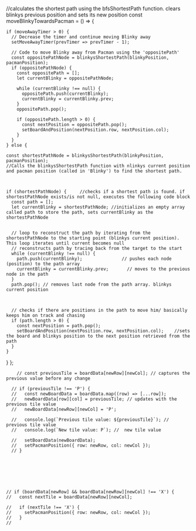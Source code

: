 
//calculates the shortest path using the bfsShortestPath function. clears blinkys previous position and sets its new position
  const moveBlinkyTowardsPacman = () => {

    if (moveAwayTimer > 0) {
      // Decrease the timer and continue moving Blinky away
      setMoveAwayTimer(prevTimer => prevTimer - 1);

      // Code to move Blinky away from Pacman using the 'oppositePath'
      const oppositePathNode = blinkysShortestPath(blinkyPosition, pacmanPosition);
      if (oppositePathNode) {
        const oppositePath = [];
        let currentBlinky = oppositePathNode;

        while (currentBlinky !== null) {
          oppositePath.push(currentBlinky);
          currentBlinky = currentBlinky.prev;
        }
        oppositePath.pop();

        if (oppositePath.length > 0) {
          const nextPosition = oppositePath.pop();
          setBoardAndPosition(nextPosition.row, nextPosition.col);
        }
      }
    } else {

    const shortestPathNode = blinkysShortestPath(blinkyPosition, pacmanPosition);
    //Calls the blinkysShortestPath function with nlinkys current position and pacman position (called in 'Blinky') to find the shortest path.



    if (shortestPathNode) {     //checks if a shortest path is found. if shortestPathNode exists/is not null, executes the following code block
      const path = [];       
      let currentBlinky = shortestPathNode; //initializes an empty array called path to store the path, sets currentBlinky as the shortestPathNode


      // loop to reconstruct the path by iterating from the shortestPathNode to the starting point (blinkys current position). This loop iterates until current becomes null
      // reconstructs path by tracing back from the target to the start
      while (currentBlinky !== null) {
        path.push(currentBlinky);               // pushes each node (position) to the path array
        currentBlinky = currentBlinky.prev;       // moves to the previous node in the path
      }
      path.pop(); // removes last node from the path array. blinkys current position



      // checks if there are positions in the path to move him/ basically keeps him on track and chasing
      if (path.length > 0) {
        const nextPosition = path.pop();          
        setBoardAndPosition(nextPosition.row, nextPosition.col);    //sets the board and blinkys position to the next position retrieved from the path
      }
    }
  }
  };











        // const previousTile = boardData[newRow][newCol]; // captures the previous value before any change
    
      // if (previousTile !== 'P') {
      //   const newBoardData = boardData.map((row) => [...row]);
      //   newBoardData[row][col] = previousTile; // updates with the previous tile value
      //   newBoardData[newRow][newCol] = 'P';
    
      //   console.log(`Previous tile value: ${previousTile}`); // previous tile value
      //   console.log(`New tile value: P`); //  new tile value
    
      //   setBoardData(newBoardData);
      //   setPacmanPosition({ row: newRow, col: newCol });
      // }







    // if (boardData[newRow] && boardData[newRow][newCol] !== 'X') {
    //   const nextTile = boardData[newRow][newCol];

    //   if (nextTile !== 'X') {
    //     setPacmanPosition({ row: newRow, col: newCol });
    //   }
    //











<!--     if (blinkyMoveCount === 0) {
      updateBlinkyPosition(blinkyPosition.row - 1, blinkyPosition.col); // Move up one
    } else if (blinkyMoveCount === 1 || blinkyMoveCount === 2) {
      updateBlinkyPosition(blinkyPosition.row, blinkyPosition.col + 1);
    } else if (blinkyMoveCount === 2 || blinkyMoveCount === 3) {
      updateBlinkyPosition(blinkyPosition.row, blinkyPosition.col + 1);
       // Move to the right twice
        } else if (blinkyMoveCount === 3 || blinkyMoveCount === 4) {
      updateBlinkyPosition(blinkyPosition.row - 1, blinkyPosition.col); // Move up twice
    } 
   else if (blinkyMoveCount === 4 || blinkyMoveCount === 5) {
    updateBlinkyPosition(blinkyPosition.row - 1, blinkyPosition.col); // Move up twice
  } else { -->



  <!--   
  const moveAlongRandomRow = () => {
    const leftBoxBound = 11;
    const rightBoxBound = 17;
    const topBoxBound = 13;
    const bottomBoxBound = 18;
  
    let newRow, newCol;
  
    if (blinkyMoveCount === 0) {
      newRow = blinkyPosition.row - 1;
      newCol = blinkyPosition.col; 
    } else if (blinkyMoveCount === 1 || blinkyMoveCount === 2) {
      newRow = blinkyPosition.row;
      newCol = blinkyPosition.col + 1;
    } else if (blinkyMoveCount === 2 || blinkyMoveCount === 3) {
      newRow = blinkyPosition.row;
      newCol = blinkyPosition.col + 1;
    } else if (blinkyMoveCount === 3 || blinkyMoveCount === 4) {
      newRow = blinkyPosition.row - 1;
      newCol = blinkyPosition.col; 
    } else if (blinkyMoveCount === 4 || blinkyMoveCount === 5) {
      newRow = blinkyPosition.row - 1;
      newCol = blinkyPosition.col; 
    } else if (blinkyMoveCount === 5 || blinkyMoveCount === 6) {
      newRow = blinkyPosition.row - 1;
      newCol = blinkyPosition.col;
    }
  
    // checks if the movement is within boundaries and valid
    if (
      newRow >= 0 &&
      newRow < boardData.length &&
      newCol >= 0 &&
      newCol < boardData[0].length &&
      boardData[newRow][newCol] === '.' &&
      (blinkyMoveCount >= 5 ||
        !( // Prevent movement into the restricted area
          newRow < topBoxBound ||
          newRow > bottomBoxBound ||
          newCol < leftBoxBound ||
          newCol > rightBoxBound
        ))
    ) {
      updateBlinkyPosition(newRow, newCol);
    } else {
      // Move randomly until an obstacle is encountered
      const directions = [
        { rowChange: -1, colChange: 0 }, // Move up
        { rowChange: 0, colChange: 1 }, // Move right
        { rowChange: 0, colChange: -1 }, // Move left
        { rowChange: 1, colChange: 0 }, // Move down
      ];
  
      const randomDirection = directions[Math.floor(Math.random() * directions.length)];
      newRow = blinkyPosition.row + randomDirection.rowChange;
      newCol = blinkyPosition.col + randomDirection.colChange;
  
      if (
        newRow >= 0 &&
        newRow < boardData.length &&
        newCol >= 0 &&
        newCol < boardData[0].length &&
        boardData[newRow][newCol] === '.' &&
        !( // Prevent movement into the restricted area
          newRow < topBoxBound ||
          newRow > bottomBoxBound ||
          newCol < leftBoxBound ||
          newCol > rightBoxBound
        )
      ) {
        updateBlinkyPosition(newRow, newCol);
      }
    }
  
    setBlinkyMoveCount(prevCount => prevCount + 1);
  };
  
   -->